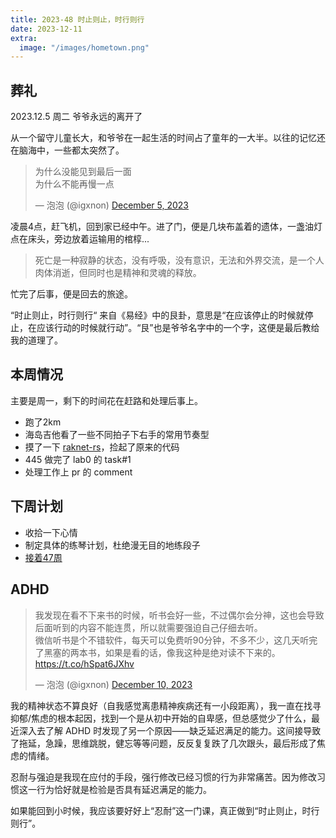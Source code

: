 ```yaml
---
title: 2023-48 时止则止，时行则行
date: 2023-12-11
extra:
  image: "/images/hometown.png"
---
```


## 葬礼

2023.12.5 周二 爷爷永远的离开了

从一个留守儿童长大，和爷爷在一起生活的时间占了童年的一大半。以往的记忆还在脑海中，一些都太突然了。

<blockquote class="twitter-tweet" data-media-max-width="560"><p lang="zh" dir="ltr">为什么没能见到最后一面<br>为什么不能再慢一点</p>&mdash; 泡泡 (@igxnon) <a href="https://twitter.com/igxnon/status/1731995045568610587?ref_src=twsrc%5Etfw">December 5, 2023</a></blockquote>

凌晨4点，赶飞机，回到家已经中午。进了门，便是几块布盖着的遗体，一盏油灯点在床头，旁边放着运输用的棺椁...

> 死亡是一种寂静的状态，没有呼吸，没有意识，无法和外界交流，是一个人肉体消逝，但同时也是精神和灵魂的释放。

忙完了后事，便是回去的旅途。

“时止则止，时行则行“ 来自《易经》中的艮卦，意思是“在应该停止的时候就停止，在应该行动的时候就行动”。“艮”也是爷爷名字中的一个字，这便是最后教给我的道理了。


## 本周情况

主要是周一，剩下的时间花在赶路和处理后事上。

- 跑了2km
- 海岛吉他看了一些不同拍子下右手的常用节奏型
- 摸了一下 [raknet-rs](https://github.com/iGxnon/raknet-rs)，捡起了原来的代码
- 445 做完了 lab0 的 task#1
- 处理工作上 pr 的 comment

## 下周计划

- 收拾一下心情
- 制定具体的练琴计划，杜绝漫无目的地练段子
- [接着47周](/zh/weekly/2023-47/)

## ADHD

<blockquote class="twitter-tweet" data-media-max-width="560"><p lang="zh" dir="ltr">我发现在看不下来书的时候，听书会好一些，不过偶尔会分神，这也会导致后面听到的内容不能连贯，所以就需要强迫自己仔细去听。<br>微信听书是个不错软件，每天可以免费听90分钟，不多不少，这几天听完了黑塞的两本书，如果是看的话，像我这种是绝对读不下来的。 <a href="https://t.co/hSpat6JXhv">https://t.co/hSpat6JXhv</a></p>&mdash; 泡泡 (@igxnon) <a href="https://twitter.com/igxnon/status/1733799475167277119?ref_src=twsrc%5Etfw">December 10, 2023</a></blockquote> <script async src="https://platform.twitter.com/widgets.js" charset="utf-8"></script>

我的精神状态不算良好（自我感觉离患精神疾病还有一小段距离），我一直在找寻抑郁/焦虑的根本起因，找到一个是从初中开始的自卑感，但总感觉少了什么，最近深入去了解 ADHD 时发现了另一个原因——缺乏延迟满足的能力。这间接导致了拖延，急躁，思维跳脱，健忘等等问题，反反复复跌了几次跟头，最后形成了焦虑的情绪。

忍耐与强迫是我现在应付的手段，强行修改已经习惯的行为非常痛苦。因为修改习惯这一行为恰好就是检验是否具有延迟满足的能力。

如果能回到小时候，我应该要好好上“忍耐”这一门课，真正做到“时止则止，时行则行”。
